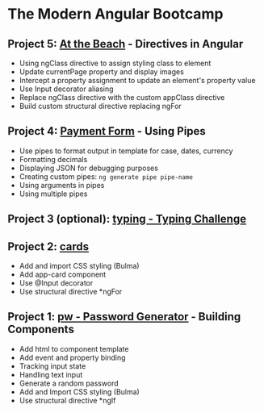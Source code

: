 # The Modern Angular Bootcamp

## Project 5: [At the Beach](pages) - Directives in Angular
* Using ngClass directive to assign styling class to element
* Update currentPage property and display images
* Intercept a property assignment to update an element's property value
* Use Input decorator aliasing
* Replace ngClass directive with the custom appClass directive
* Build custom structural directive replacing ngFor

## Project 4: [Payment Form](pipes) - Using Pipes
* Use pipes to format output in template for case, dates, currency
* Formatting decimals
* Displaying JSON for debugging purposes
* Creating custom pipes: `ng generate pipe pipe-name`
* Using arguments in pipes
* Using multiple pipes

## Project 3 (optional): [typing - Typing Challenge](typing) 

## Project 2: [cards](cards)

* Add and import CSS styling (Bulma)
* Add app-card component
* Use @Input decorator
* Use structural directive \*ngFor


## Project 1: [pw - Password Generator](pw) - Building Components

* Add html to component template
* Add event and property binding
* Tracking input state
* Handling text input
* Generate a random password
* Add and Import CSS styling (Bulma)
* Use structural directive \*ngIf

